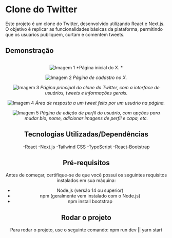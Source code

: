 # Clone do Twitter

Este projeto é um clone do Twitter, desenvolvido utilizando React e Next.js. O objetivo é replicar as funcionalidades básicas da plataforma, permitindo que os usuários publiquem, curtam e comentem tweets.

## Demonstração

<div align="center">
<img width=100% botton=50px />

![Imagem 1](https://github.com/user-attachments/assets/724d0042-58a4-435e-a086-cb8dad8c9adc)
*Página inicial do X. *

![Imagem 2](https://github.com/user-attachments/assets/3103279c-e171-4775-bc50-dcdadeea12f2)
*Página de cadastro no X.*

![Imagem 3](https://github.com/user-attachments/assets/997f1ad4-aa0b-4a61-9b6e-79729f7fdbad)
*Página principal do clone do Twitter, com a interface de usuários, tweets e informações gerais.*

![Imagem 4](https://github.com/user-attachments/assets/0449cd3a-a9b4-4dce-b77a-a24839f68f5b)
*Área de resposta a um tweet feito por um usuário na página.*

![Imagem 5](https://github.com/user-attachments/assets/1af8ce8e-0035-40b2-b9d2-870192a89c8e)
*Página de edição de perfil do usuário, com opções para mudar bio, nome, adicionar imagens de perfil e capa, etc.*


## Tecnologias Utilizadas/Dependências

-React
-Next.js
-Tailwind CSS
-TypeScript
-React-Bootstrap


## Pré-requisitos

Antes de começar, certifique-se de que você possui os seguintes requisitos instalados em sua máquina:

- Node.js (versão 14 ou superior)
- npm (geralmente vem instalado com o Node.js)
- npm install bootstrap

## Rodar o projeto

Para rodar o projeto, use o seguinte comando:  npm run dev || yarn start
